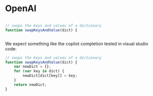 # OpenAI

```javascript {.example1}

// swaps the keys and values of a dictionary
function swapKeysAndValue(dict) {



```


We expect something like the copilot completion tested in visual studio code:

```javascript
// swaps the keys and values of a dictionary
function swapKeysAndValue(dict) {
    var newDict = {};
    for (var key in dict) {
        newDict[dict[key]] = key;
    }
    return newDict;
}
```





<script>

  import OpenAI from "./openai.js"
  
  
(async () => {
  var code = lively.query(this, ".example1").textContent
  var data = await OpenAI.completeCode(code)

    var inspector = await (<lively-inspector></lively-inspector>)
      inspector.inspect(data) 

  var code = document.createElement("pre")
  code.textContent = data.completion

  return <div><h3>RESULT:</h3> {code}<h4>Data</h4> {inspector}</div>
  
})()


</script>